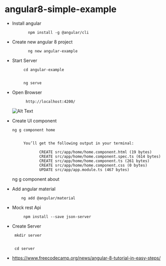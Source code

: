 # angular8-simple-example

- Install angular 

             npm install -g @angular/cli

- Create new angular 8 project 
              
             ng new angular-example
             
 - Start Server 
 
            cd angular-example  
            
            
            ng serve
            
- Open Browser 

            http://localhost:4200/
            
  
  
  ![Alt Text](https://www.techiediaries.com/ezoimgfmt/paper-attachments.dropbox.com/s_F52E295BB9C92BEFE7506DFCE2086C2583C762072AFE2CA1A9CE9AD4DA9FF751_1567465432228_Angulardemo.png?ezimgfmt=rs:710x341/rscb1/ng:webp/ngcb1)




- Create UI component 

      ng g component home
     

           You’ll get the following output in your terminal:

                  CREATE src/app/home/home.component.html (19 bytes)  
                  CREATE src/app/home/home.component.spec.ts (614 bytes)  
                  CREATE src/app/home/home.component.ts (261 bytes)  
                  CREATE src/app/home/home.component.css (0 bytes)  
                  UPDATE src/app/app.module.ts (467 bytes)

            
            
     ng g component about


- Add angular material 

          ng add @angular/material


- Mock rest Api

           npm install --save json-server  
           
           
- Create Server

       mkdir server
       
       
       cd server
       
       
       
       
-  https://www.freecodecamp.org/news/angular-8-tutorial-in-easy-steps/       

